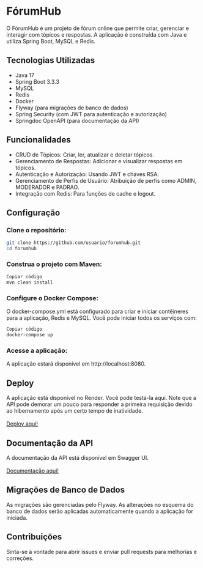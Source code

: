 # FórumHub

O FórumHub é um projeto de fórum online que permite criar, gerenciar e interagir com tópicos e respostas. A aplicação é construída com Java e utiliza Spring Boot, MySQL e Redis.

## Tecnologias Utilizadas
* Java 17
* Spring Boot 3.3.3
* MySQL
* Redis
* Docker
* Flyway (para migrações de banco de dados)
* Spring Security (com JWT para autenticação e autorização)
* Springdoc OpenAPI (para documentação da API)
## Funcionalidades
* CRUD de Tópicos: Criar, ler, atualizar e deletar tópicos.
* Gerenciamento de Respostas: Adicionar e visualizar respostas em tópicos.
* Autenticação e Autorização: Usando JWT e chaves RSA.
* Gerenciamento de Perfis de Usuário: Atribuição de perfis como ADMIN, MODERADOR e PADRAO.
* Integração com Redis: Para funções de cache e logout.

## Configuração

### Clone o repositório:

```bash
git clone https://github.com/usuario/forumhub.git
cd forumhub
```
### Construa o projeto com Maven:
```bash
Copiar código
mvn clean install
```

### Configure o Docker Compose:

O docker-compose.yml está configurado para criar e iniciar contêineres para a aplicação, Redis e MySQL. Você pode iniciar todos os serviços com:

```bash
Copiar código
docker-compose up
```
### Acesse a aplicação:
A aplicação estará disponível em http://localhost:8080.

## Deploy
A aplicação está disponível no Render. Você pode testá-la aqui. Note que a API pode demorar um pouco para responder a primeira requisição devido ao hibernamento após um certo tempo de inatividade.
<br>
<br>
[Deploy aqui!](https://forum-hub.onrender.com/swagger-ui/index.html)


## Documentação da API
A documentação da API está disponível em Swagger UI.
<br>
<br>
[Documentação aqui!](https://forum-hub.onrender.com/swagger-ui/index.html)

## Migrações de Banco de Dados
As migrações são gerenciadas pelo Flyway. As alterações no esquema do banco de dados serão aplicadas automaticamente quando a aplicação for iniciada.

## Contribuições
Sinta-se à vontade para abrir issues e enviar pull requests para melhorias e correções.
